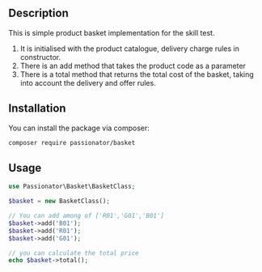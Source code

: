 ## Description

This is simple product basket implementation for the skill test.

1. It is initialised with the product catalogue, delivery charge rules in constructor.
2. There is an add method that takes the product code as a parameter
3. There is a total method that returns the total cost of the basket, taking into account
   the delivery and offer rules.

## Installation

You can install the package via composer:

```bash
composer require passionator/basket
```

## Usage

```php
use Passionator\Basket\BasketClass;

$basket = new BasketClass();

// You can add among of ['R01','G01','B01']
$basket->add('B01');
$basket->add('R01');
$basket->add('G01');

// you can calculate the total price
echo $basket->total();
```
